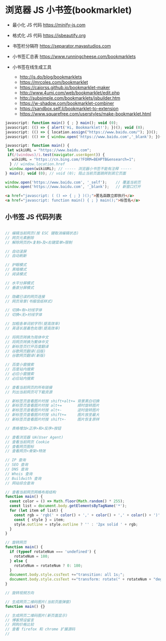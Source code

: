 # 浏览器 JS 小书签(bookmarklet)

- 最小化 JS 代码 https://minify-js.com
- 格式化 JS 代码 https://jsbeautify.org

- 书签栏分隔符 https://separator.mayastudios.com
- 小书签汇总表 https://www.runningcheese.com/bookmarklets
- 小书签在线生成工具
  * http://js.do/blog/bookmarklets
  * https://mrcoles.com/bookmarklet
  * https://caiorss.github.io/bookmarklet-maker
  * http://www.4umi.com/web/bookmarklet/edit.php
  * http://subsimple.com/bookmarklets/jsbuilder.htm
  * https://w-shadow.com/bookmarklet-combiner
  * https://sandbox.self.li/bookmarklet-to-extension
  * https://www.squarefree.com/userstyles/make-bookmarklet.html

```js
javascript: function main() { ; } main(); void (0);
javascript: (() => { alert('Hi, Bookmarklet!'); })(); void (0);
javascript: (() => { location.assign("https://www.baidu.com/"); })();
javascript: (() => { window.open('https://www.baidu.com','_blank'); })();

javascript: function main() {
 let wikiURL = "https://www.baidu.com";
 if(/(windows)/i.test(navigator.userAgent)) {
   wikiURL = "https://cn.bing.com/?FORM=BEHPTB&ensearch=1";
  } // window.location.href
  window.open(wikiURL); // ----- 浏览器小书签不能有注释 -----
} main(); void (0); // void (0); 阻止当前页面跳转到其它页面

window.open('https://www.baidu.com', '_self');    // 覆盖当前页
window.open('https://www.baidu.com', '_blank');   // 新窗口打开
```

<!--
function main() { ... }
javascript:(()=>{ ... })();

浏览器 Edge 和 Chrome 的数据通用
书签数据：path/to/User Data/Default/Bookmarks
书签图标：path/to/User Data/Default/Favicons
历史记录：path/to/User Data/Default/History
搜索引擎：path/to/User Data/Default/Web Data
-->

```html
<a href="javascript: ( () => { ; } )();">匿名函数立即执行</a>
<a href="javascript: function main() { ; } main();">标签名</a>
```

## 小书签 JS 代码列表

```js

// 编辑当前网页(按 ESC 键取消编辑状态)
// 网页元素删除
// 解除网页的<复制>及<右键菜单>限制

// 自动滚屏
// 自动刷新

// 护眼模式
// 黑暗模式
// 阅读模式

// 水平分屏模式
// 垂直分屏模式

// 隐藏已读的网页连接
// 网页背景(书报信纸样式)

// 切换<有>衬线字体
// 切换<无>衬线字体

// 加粗各单词前字符(提高效率)
// 英语长居着色处理(提高效率)

// 将网页转换为简体中文
// 将网页转换为繁体中文
// 新标签页打开百度翻译
// 谷歌网页翻译(旧版)
// 谷歌网页翻译(新版)

// 百度小窗搜索
// 百度站内搜索
// 必应小窗搜索
// 必应站内搜索

// 查看当前网页的所有链接
// 列出当前网页可下载资源

// 新标签页查看图片时按 shift+alt+= 背景黑白切换
// 新标签页查看图片时按 alt+=       顺时旋转图片
// 新标签页查看图片时按 alt+-       逆时旋转图片
// 新标签页查看图片时按 shift+=     图片放至最大
// 新标签页查看图片时按 shift+-     图片恢复原样

// 表格增加<正序>和<反序>按钮

// 查看浏览器 UA(User Agent)
// 查看当前网页 Cookie
// 查看网页图标
// 查看网页<骨架>特效

// IP 查询
// SEO 查询
// DNS 查询
// Whois 查询
// Buildwith 查询
// 网站综合查询

// 查看当前网页网格布局结构
function main() {
  const color = () => Math.floor(Math.random() * 255);
  const list = document.body.getElementsByTagName('*');
  for (let item of list) {
    const rgb = 'rgb(' + color() + ',' + color() + ',' + color() + ')';
    const { style } = item;
    style.outline = style.outline ? '' : '2px solid ' + rgb;
  }
}

// 旋转网页
function main() {
  if (typeof rotateNum === 'undefined') {
    rotateNum = 180;
  } else {
    rotateNum = rotateNum ? 0: 180;
  }
  document.body.style.cssText +="transition: all 1s;";
  document.body.style.cssText +="transform: rotate(" + rotateNum + "deg);";
}

// 旋转视频方向

// 生成网页二维码图片(当前页面弹窗)
function main() {}

// 生成网页二维码图片(新页面显示)
// 博客预设留言
// 网购价格比较
// 查看 firefox 和 chrome 扩展源码
//
```
